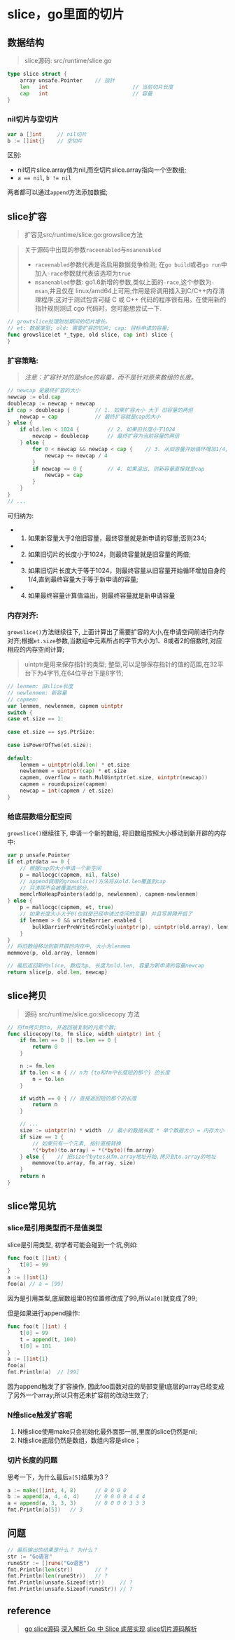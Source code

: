 # slice，go里面的切片
## 数据结构
> slice源码: src/runtime/slice.go
```go
type slice struct {
	array unsafe.Pointer	// 指针
	len   int							// 当前切片长度
	cap   int							// 容量
}
```



### nil切片与空切片
```go
var a []int     // nil切片
b := []int{}    // 空切片
```
区别:
- nil切片slice.array值为nil,而空切片slice.array指向一个空数组;
- `a == nil`, `b != nil`

两者都可以通过`append`方法添加数据;


## slice扩容
> 扩容见src/runtime/slice.go:growslice方法

> 关于源码中出现的参数`raceenabled`与`msanenabled`
> - `raceenabled`参数代表是否启用数据竞争检测; 在`go build`或者`go run`中加入`-race`参数就代表该选项为`true`
> - `msanenabled`参数: go1.6新增的参数,类似上面的`-race`,这个参数为`-msan`,并且仅在 linux/amd64上可用;作用是将调用插入到C/C++内存清理程序;这对于测试包含可疑 C 或 C++ 代码的程序很有用。在使用新的指针规则测试 cgo 代码时，您可能想尝试一下.

```go
// growtslice处理附加期间的切片增长。
// et: 数据类型; old: 需要扩容的切片; cap: 目标申请的容量;
func growslice(et *_type, old slice, cap int) slice {
}
```

### 扩容策略:
> *注意：扩容针对的是slice的容量，而不是针对原来数组的长度。*

```go
// newcap 是最终扩容的大小
newcap := old.cap
doublecap := newcap + newcap
if cap > doublecap {        // 1. 如果扩容大小 大于 旧容量的两倍
    newcap = cap            // 最终扩容就是cap的大小
} else {
    if old.len < 1024 {         // 2. 如果旧长度小于1024
        newcap = doublecap      // 最终扩容为当前容量的两倍
    } else {
        for 0 < newcap && newcap < cap {    // 3. 从旧容量开始循环增加1/4, 直到大于等于cap
            newcap += newcap / 4
        }
        if newcap <= 0 {        // 4. 如果溢出, 则新容量直接就是cap
            newcap = cap
        }
    }
}
// ...
```
可归纳为:
- 1. 如果新容量大于2倍旧容量，最终容量就是新申请的容量;否则234;
- 2. 如果旧切片的长度小于1024，则最终容量就是旧容量的两倍;
- 3. 如果旧切片长度大于等于1024，则最终容量从旧容量开始循环增加自身的1/4,直到最终容量大于等于新申请的容量;
- 4. 如果最终容量计算值溢出，则最终容量就是新申请容量

### 内存对齐:
`growslice()`方法继续往下, 上面计算出了需要扩容的大小,在申请空间前进行内存对齐;根据`et.size`参数,当数组中元素所占的字节大小为1、8或者2的倍数时,对应相应的内存空间计算;

> uintptr是用来保存指针的类型; 整型,可以足够保存指针的值的范围,在32平台下为4字节,在64位平台下是8字节;

```go    
// lenmem: 旧slice长度
// newlenmem: 新容量
// capmem: 
var lenmem, newlenmem, capmem uintptr
switch {
case et.size == 1:
   
case et.size == sys.PtrSize:
    
case isPowerOfTwo(et.size):
    
default:
    lenmem = uintptr(old.len) * et.size
    newlenmem = uintptr(cap) * et.size
    capmem, overflow = math.MulUintptr(et.size, uintptr(newcap))
    capmem = roundupsize(capmem)
    newcap = int(capmem / et.size)
}

```


### 给底层数组分配空间
`growslice()`继续往下, 申请一个新的数组, 将旧数组按照大小移动到新开辟的内存中:

```go
var p unsafe.Pointer
if et.ptrdata == 0 {    
    // 根据cap的大小申请一个新空间
    p = mallocgc(capmem, nil, false)
    // append调用的growslice()方法将从old.len覆盖到cap
    // 只清除不会被覆盖的部分。
    memclrNoHeapPointers(add(p, newlenmem), capmem-newlenmem)
} else {
    p = mallocgc(capmem, et, true)
    // 如果长度大小大于0(也就是已经申请过空间的变量) 并且写屏障开启了
    if lenmem > 0 && writeBarrier.enabled {
        bulkBarrierPreWriteSrcOnly(uintptr(p), uintptr(old.array), lenmem)
    }
}
// 将旧数组移动到新开辟的内存中, 大小为lenmem
memmove(p, old.array, lenmem)

// 最后返回新的slice, 数组为p, 长度为old.len, 容量为新申请的容量newcap
return slice{p, old.len, newcap}
```


## slice拷贝
> 源码 src/runtime/slice.go:slicecopy 方法

```go
// 将fm拷贝到to, 并返回被复制的元素个数;
func slicecopy(to, fm slice, width uintptr) int {
	if fm.len == 0 || to.len == 0 {
		return 0
	}

	n := fm.len
	if to.len < n { // n为 {to和fm中长度短的那个} 的长度
		n = to.len
	}

	if width == 0 { // 直接返回短的那个的长度
		return n
	}

	// ... 
	size := uintptr(n) * width  // 最小的数据长度 * 单个数据大小 = 内存大小
	if size == 1 {
        // 如果只有一个元素, 指针直接转换
		*(*byte)(to.array) = *(*byte)(fm.array)
	} else {    // 把size个bytes从fm.array地址开始,拷贝到to.array的地址
		memmove(to.array, fm.array, size)
	}
	return n
}
```

## slice常见坑
### slice是引用类型而不是值类型
slice是引用类型, 初学者可能会碰到一个坑,例如:
```go
func foo(t []int) {
	t[0] = 99
}
a := []int{1}
foo(a) // a = [99]	
```
因为是引用类型,底层数组里0的位置修改成了99,所以`a[0]`就变成了99;

但是如果进行append操作:
```go
func foo(t []int) {
	t[0] = 99
	t = append(t, 100)
	t[0] = 101
}
a := []int{1}
foo(a)
fmt.Println(a)	// [99]
```
因为append触发了扩容操作, 因此foo函数对应的局部变量t底层的array已经变成了另外一个array;所以只有还未扩容前的改动生效了;

### N维slice触发扩容呢
1. N维slice使用make只会初始化最外面那一层,里面的slice仍然是nil;
2. N维slice底层仍然是数组，数组内容是slice；

### 切片长度的问题 

思考一下，为什么最后`a[5]`结果为3？

```go
a := make([]int, 4, 8)		// 0 0 0 0 
b := append(a, 4, 4, 4)		// 0 0 0 0 4 4 4
a = append(a, 3, 3, 3)		// 0 0 0 0 3 3 3
fmt.Println(a[5])	// 3
```

## 问题
```go
// 最后输出的结果是什么？ 为什么？
str := "Go语言"
runeStr := []rune("Go语言")
fmt.Println(len(str))       // ?
fmt.Println(len(runeStr))   // ?
fmt.Println(unsafe.Sizeof(str))     // ?
fmt.Println(unsafe.Sizeof(runeStr)) // ?
```

## reference

> [go slice源码](https://github.com/golang/go/blob/go1.14.15/src/runtime/slice.go)
> [深入解析 Go 中 Slice 底层实现](https://halfrost.com/go_slice/#toc-0)
> [slice切片源码解析](https://github.com/friendlyhank/toBeTopgopher/blob/master/golang/source/golang%E4%B9%8Bslice%E5%88%87%E7%89%87%E6%BA%90%E7%A0%81%E8%A7%A3%E6%9E%90.md)